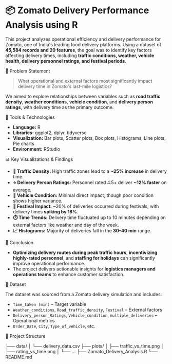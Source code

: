 
# 📦 Zomato Delivery Performance Analysis using R

This project analyzes operational efficiency and delivery performance for Zomato, one of India's leading food delivery platforms. Using a dataset of **45,584 records and 20 features**, the goal was to identify key factors affecting delivery times, including **traffic conditions, weather, vehicle health, delivery personnel ratings, and festival periods**.

📌 Problem Statement

> What operational and external factors most significantly impact delivery time in Zomato's last-mile logistics?

We aimed to explore relationships between variables such as **road traffic density**, **weather conditions**, **vehicle condition**, and **delivery person ratings**, with delivery time as the primary outcome.

 🧰 Tools & Technologies

* **Language:** R
* **Libraries:** ggplot2, dplyr, tidyverse
* **Visualization:** Bar plots, Scatter plots, Box plots, Histograms, Line plots, Pie charts
* **Environment:** RStudio

📊 Key Visualizations & Findings

* **🚦 Traffic Density:** High traffic zones lead to a **\~25% increase** in delivery time.
* **⭐ Delivery Person Ratings:** Personnel rated 4.5+ deliver **\~12% faster** on average.
* **🛵 Vehicle Condition:** Minimal direct impact, though poor condition shows higher variance.
* **🎉 Festival Impact:** \~20% of deliveries occurred during festivals, with delivery times **spiking by 18%**.
* **⏱️ Time Trends:** Delivery time fluctuated up to 10 minutes depending on external factors like weather and day of the week.
* **📈 Histograms:** Majority of deliveries fall in the **30–40 min** range.

🧠 Conclusion

* **Optimizing delivery routes during peak traffic hours**, **incentivizing highly-rated personnel**, and **staffing for holidays** can significantly improve operational performance.
* The project delivers actionable insights for **logistics managers and operations teams** to enhance customer satisfaction.

📁 Dataset

The dataset was sourced from a Zomato delivery simulation and includes:

* `Time_taken (min)` – Target variable
* `Weather_conditions`, `Road_traffic_density`, `Festival` – External factors
* `Delivery_person_Ratings`, `Vehicle_condition`, `multiple_deliveries` – Operational metrics
* `Order_Date`, `City`, `Type_of_vehicle`, etc.

 📌 Project Structure

├── data/
│   └── delivery_data.csv
├── plots/
│   ├── traffic_vs_time.png
│   ├── rating_vs_time.png
│   └── ...
├── Zomato_Delivery_Analysis.R
└── README.md



